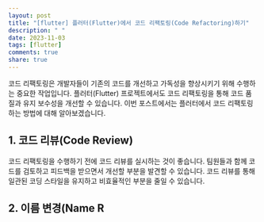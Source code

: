 ```yaml
---
layout: post
title: "[flutter] 플러터(Flutter)에서 코드 리팩토링(Code Refactoring)하기"
description: " "
date: 2023-11-03
tags: [flutter]
comments: true
share: true
---
```


코드 리팩토링은 개발자들이 기존의 코드를 개선하고 가독성을 향상시키기 위해 수행하는 중요한 작업입니다. 플러터(Flutter) 프로젝트에서도 코드 리팩토링을 통해 코드 품질과 유지 보수성을 개선할 수 있습니다. 이번 포스트에서는 플러터에서 코드 리팩토링하는 방법에 대해 알아보겠습니다.

## 1. 코드 리뷰(Code Review)

코드 리팩토링을 수행하기 전에 코드 리뷰를 실시하는 것이 좋습니다. 팀원들과 함께 코드를 검토하고 피드백을 받으면서 개선할 부분을 발견할 수 있습니다. 코드 리뷰를 통해 일관된 코딩 스타일을 유지하고 비효율적인 부분을 줄일 수 있습니다.

## 2. 이름 변경(Name R